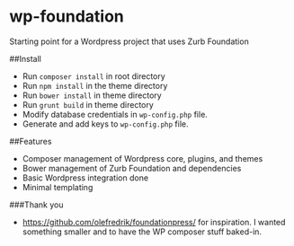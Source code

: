 # wp-foundation
Starting point for a Wordpress project that uses Zurb Foundation

##Install
- Run `composer install` in root directory
- Run `npm install` in the theme directory
- Run `bower install` in theme directory
- Run `grunt build` in theme directory
- Modify database credentials in `wp-config.php` file.
- Generate and add keys to `wp-config.php` file.

##Features
- Composer management of Wordpress core, plugins, and themes
- Bower management of Zurb Foundation and dependencies
- Basic Wordpress integration done
- Minimal templating

###Thank you
- https://github.com/olefredrik/foundationpress/ for inspiration.  I wanted something smaller and to have the WP composer stuff baked-in.

